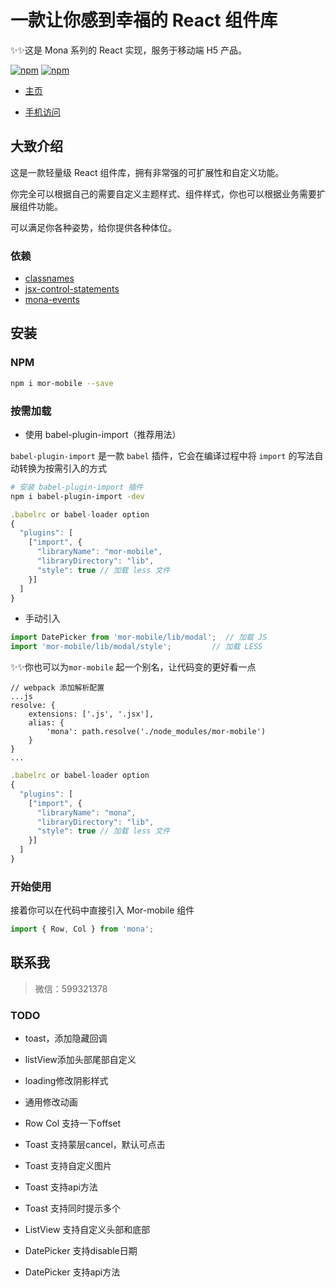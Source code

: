 # 一款让你感到幸福的 React 组件库

✨✨这是 Mona 系列的 React 实现，服务于移动端 H5 产品。

[![npm](https://img.shields.io/npm/v/mor-mobile.svg?style=flat-square)](https://www.npmjs.com/package/mor-mobile) [![npm](https://img.shields.io/npm/dt/mor-mobile.svg?style=flat-square)](https://www.npmjs.com/package/mor-mobile) 

- [主页](http://home.mor.monajs.cn)

- [手机访问](http://mor.monajs.cn)

## 大致介绍

这是一款轻量级 React 组件库，拥有非常强的可扩展性和自定义功能。

你完全可以根据自己的需要自定义主题样式、组件样式，你也可以根据业务需要扩展组件功能。

可以满足你各种姿势，给你提供各种体位。


### 依赖

- [classnames](https://www.npmjs.com/package/classnames)
- [jsx-control-statements](https://www.npmjs.com/package/jsx-control-statements)
- [mona-events](https://www.npmjs.com/package/mona-events)

## 安装

### NPM

```bash
npm i mor-mobile --save
```

### 按需加载

- 使用 babel-plugin-import（推荐用法）

`babel-plugin-import` 是一款 `babel` 插件，它会在编译过程中将 `import` 的写法自动转换为按需引入的方式

```bash
# 安装 babel-plugin-import 插件
npm i babel-plugin-import -dev
```

```js
.babelrc or babel-loader option
{
  "plugins": [
    ["import", {
      "libraryName": "mor-mobile",
      "libraryDirectory": "lib",
      "style": true // 加载 less 文件
    }]
  ]
}
```

- 手动引入

```js
import DatePicker from 'mor-mobile/lib/modal';  // 加载 JS
import 'mor-mobile/lib/modal/style';         // 加载 LESS
```

✨✨你也可以为`mor-mobile` 起一个别名，让代码变的更好看一点

```
// webpack 添加解析配置
...js
resolve: {
	extensions: ['.js', '.jsx'],
	alias: {
		'mona': path.resolve('./node_modules/mor-mobile')
	}
}
...
```

```js
.babelrc or babel-loader option
{
  "plugins": [
    ["import", {
      "libraryName": "mona",
      "libraryDirectory": "lib",
      "style": true // 加载 less 文件
    }]
  ]
}
```



### 开始使用
接着你可以在代码中直接引入 Mor-mobile 组件

```js
import { Row, Col } from 'mona';
```


## 联系我
> 微信：599321378


### TODO

* toast，添加隐藏回调
* listView添加头部尾部自定义
* loading修改阴影样式
* 通用修改动画

* Row Col 支持一下offset

* Toast 支持蒙层cancel，默认可点击
* Toast 支持自定义图片
* Toast 支持api方法
* Toast 支持同时提示多个

* ListView 支持自定义头部和底部

* DatePicker 支持disable日期
* DatePicker 支持api方法

